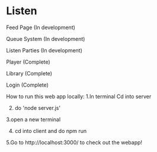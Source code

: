# Listen
Feed Page (In development) 

Queue System (In development)

Listen Parties (In development)

Player (Complete)

Library (Complete)

Login (Complete)

How to run this web app locally:
1.In terminal Cd into server

2. do 'node server.js'

3.open a new terminal

4. cd into client and do npm run

5.Go to http://localhost:3000/ to check out the webapp!
